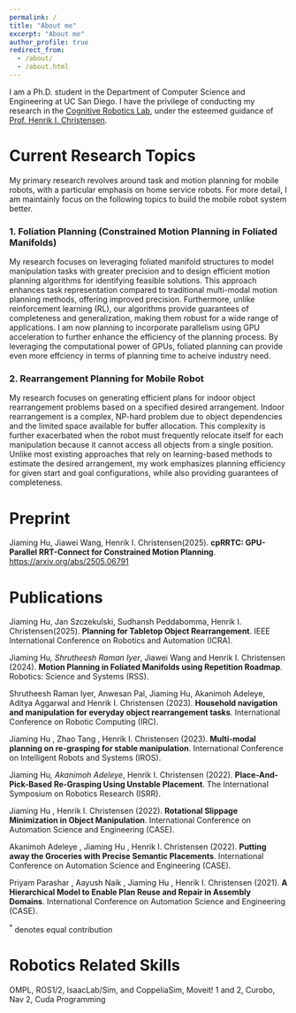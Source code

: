 ```yaml
---
permalink: /
title: "About me"
excerpt: "About me"
author_profile: true
redirect_from: 
  - /about/
  - /about.html
---
```


I am a Ph.D. student in the Department of Computer Science and Engineering at UC San Diego. I have the privilege of conducting my research in the [Cognitive Robotics Lab](https://www.cogrob.org/), under the esteemed guidance of [Prof. Henrik I. Christensen](https://www.hichristensen.com/). 

Current Research Topics
======
My primary research revolves around task and motion planning for mobile robots, with a particular emphasis on home service robots. For more detail, I am maintainly focus on the following topics to build the mobile robot system better.

### 1. Foliation Planning (Constrained Motion Planning in Foliated Manifolds)
    
My research focuses on leveraging foliated manifold structures to model manipulation tasks with greater precision and to design efficient motion planning algorithms for identifying feasible solutions. This approach enhances task representation compared to traditional multi-modal motion planning methods, offering improved precision. Furthermore, unlike reinforcement learning (RL), our algorithms provide guarantees of completeness and generalization, making them robust for a wide range of applications. I am now planning to incorporate parallelism using GPU acceleration to further enhance the efficiency of the planning process. By leveraging the computational power of GPUs, foliated planning can provide even more effciency in terms of planning time to acheive industry need.

### 2. Rearrangement Planning for Mobile Robot

My research focuses on generating efficient plans for indoor object rearrangement problems based on a specified desired arrangement. Indoor rearrangement is a complex, NP-hard problem due to object dependencies and the limited space available for buffer allocation. This complexity is further exacerbated when the robot must frequently relocate itself for each manipulation because it cannot access all objects from a single position. Unlike most existing approaches that rely on learning-based methods to estimate the desired arrangement, my work emphasizes planning efficiency for given start and goal configurations, while also providing guarantees of completeness.

Preprint
=====
Jiaming Hu, Jiawei Wang, Henrik I. Christensen(2025). <b>cpRRTC: GPU-Parallel RRT-Connect for Constrained Motion Planning</b>. https://arxiv.org/abs/2505.06791

Publications
======

Jiaming Hu, Jan Szczekulski, Sudhansh Peddabomma, Henrik I. Christensen(2025). <b>Planning for Tabletop Object Rearrangement</b>. IEEE International Conference on Robotics and Automation (ICRA).

Jiaming Hu<sup>*</sup>, Shrutheesh Raman Iyer<sup>*</sup>, Jiawei Wang and Henrik I. Christensen (2024). <b>Motion Planning in Foliated Manifolds using Repetition Roadmap</b>. Robotics: Science and Systems (RSS).

Shrutheesh Raman Iyer, Anwesan Pal, Jiaming Hu, Akanimoh Adeleye, Aditya Aggarwal and Henrik I. Christensen (2023). <b>Household navigation and manipulation for everyday object rearrangement tasks</b>. International Conference on Robotic Computing (IRC).

Jiaming Hu , Zhao Tang , Henrik I. Christensen (2023). <b>Multi-modal planning on re-grasping for stable manipulation</b>. International Conference on Intelligent Robots and Systems (IROS).

Jiaming Hu<sup>*</sup>, Akanimoh Adeleye<sup>*</sup>, Henrik I. Christensen (2022). <b>Place-And-Pick-Based Re-Grasping Using Unstable Placement</b>. The International Symposium on Robotics Research (ISRR).

Jiaming Hu , Henrik I. Christensen (2022). <b>Rotational Slippage Minimization in Object Manipulation</b>. International Conference on Automation Science and Engineering (CASE).

Akanimoh Adeleye , Jiaming Hu , Henrik I. Christensen (2022). <b>Putting away the Groceries with Precise Semantic Placements</b>. International Conference on Automation Science and Engineering (CASE).

Priyam Parashar , Aayush Naik , Jiaming Hu , Henrik I. Christensen (2021). <b>A Hierarchical Model to Enable Plan Reuse and Repair in Assembly Domains</b>. International Conference on Automation Science and Engineering (CASE).

<sup>*</sup> denotes equal contribution

Robotics Related Skills
======
OMPL, ROS1/2, IsaacLab/Sim, and CoppeliaSim, Moveit! 1 and 2, Curobo, Nav 2, Cuda Programming